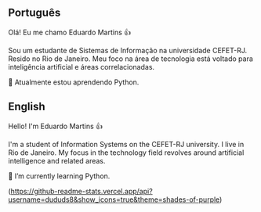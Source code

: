 ## Português
Olá! Eu me chamo Eduardo Martins 👍<br>

Sou um estudante de Sistemas de Informação na universidade CEFET-RJ. Resido no Rio de Janeiro. 
Meu foco na área de tecnologia está voltado para inteligência artificial e áreas correlacionadas.<br>

🌱 Atualmente estou aprendendo Python.


## English
Hello! I'm Eduardo Martins 👍<br>

I'm a student of Information Systems on the CEFET-RJ university. I live in Rio de Janeiro. 
My focus in the technology field revolves around artificial intelligence and related areas.<br>

🌱 I’m currently learning Python.

(https://github-readme-stats.vercel.app/api?username=dududs8&show_icons=true&theme=shades-of-purple)
<!--
**dududs8/dududs8** is a ✨ _special_ ✨ repository because its `README.md` (this file) appears on your GitHub profile.

Here are some ideas to get you started:

- 🔭 I’m currently working on ...
- 🌱 I’m currently learning ...
- 👯 I’m looking to collaborate on ...
- 🤔 I’m looking for help with ...
- 💬 Ask me about ...
- 📫 How to reach me: ...
- 😄 Pronouns: ...
- ⚡ Fun fact: ...
-->
